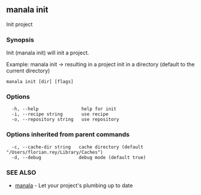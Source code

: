 ## manala init

Init project

### Synopsis

Init (manala init) will init a project.

Example: manala init -> resulting in a project init in a directory (default to the current directory)

```
manala init [dir] [flags]
```

### Options

```
  -h, --help                help for init
  -i, --recipe string       use recipe
  -o, --repository string   use repository
```

### Options inherited from parent commands

```
  -c, --cache-dir string   cache directory (default "/Users/florian.rey/Library/Caches")
  -d, --debug              debug mode (default true)
```

### SEE ALSO

* [manala](manala.md)	 - Let your project's plumbing up to date

